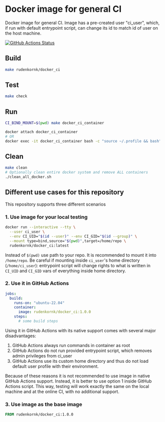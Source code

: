 # Docker image for general CI

Docker image for general CI.
Image has a pre-created user "ci_user", which, if run with default entrypoint script, can change its id to match id of user on the host machine.

[![GitHub Actions Status](https://github.com/rudenkornk/docker_ci/actions/workflows/workflow.yml/badge.svg)](https://github.com/rudenkornk/docker_ci/actions)


## Build
```bash
make rudenkornk/docker_ci
```

## Test
```bash
make check
```

## Run
```bash
CI_BIND_MOUNT=$(pwd) make docker_ci_container

docker attach docker_ci_container
# OR
docker exec -it docker_ci_container bash -c "source ~/.profile && bash"
```

## Clean
```bash
make clean
# Optionally clean entire docker system and remove ALL containers
./clean_all_docker.sh
```

## Different use cases for this repository
This repository supports three different scenarios

### 1. Use image for your local testing

```bash
docker run --interactive --tty \
  --user ci_user \
  --env CI_UID="$(id --user)" --env CI_GID="$(id --group)" \
  --mount type=bind,source="$(pwd)",target=/home/repo \
  rudenkornk/docker_ci:latest
```

Instead of `$(pwd)` use path to your repo.
It is recommended to mount it into `/home/repo`.
Be careful if mounting inside `ci_user`'s home directory (`/home/ci_user`): entrypoint script will change rights to what is written in `CI_UID` and `CI_GID` vars of everything inside home directory.

### 2. Use it in GitHub Actions
```yaml
jobs:
  build:
    runs-on: "ubuntu-22.04"
    container:
      image: rudenkornk/docker_ci:1.0.0
    steps:
      # some build steps
```
Using it in GitHub Actions with its native support comes with several major disadvantages:
1. GitHub Actions always run commands in container as root
2. GitHub Actions do not run provided entrypoint script, which removes admin privileges from ci_user
3. GitHub Actions use its custom home directory and thus do not load default user profile with their environment.

Because of these reasons it is not recommended to use image in native GitHub Actions support.
Instead, it is better to use option 1 inside GitHub Actions script. This way, testing will work exactly the same on the local machine and at the online CI, with no additional support.

### 3. Use image as the base image
```Dockerfile
FROM rudenkornk/docker_ci:1.0.0
```

